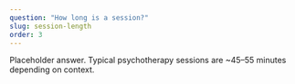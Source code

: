 ```yaml
---
question: "How long is a session?"
slug: session-length
order: 3
---
```

Placeholder answer. Typical psychotherapy sessions are ~45–55 minutes depending on context.
